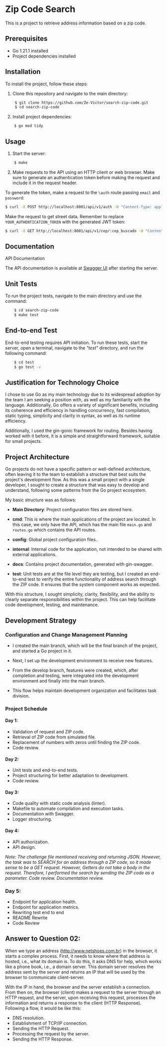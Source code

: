 # Zip Code Search

This is a project to retrieve address information based on a zip code.

## Prerequisites

- Go 1.21.1 installed
- Project dependencies installed

## Installation

To install the project, follow these steps:

1. Clone this repository and navigate to the main directory:
   ```bash
    $ git clone https://github.com/Ze-Victor/search-zip-code.git
    $ cd search-zip-code
   ```

2. Install project dependencies:

```bash
    $ go mod tidy
```

## Usage

1. Start the server:
```bash
    $ make
```

2. Make requests to the API using an HTTP client or web browser. Make sure to generate an authentication token before making the request and include it in the request header.

To generate the token, make a request to the `\auth` route passing `email` and `password`:

```bash
$ curl -X POST http://localhost:8001/api/v1/auth -H "Content-Type: application/json" -d '{"email": "your_email@test.com", "password": "your_password"}'
```

Make the request to get street data. Remember to replace `YOUR_AUTHENTICATION_TOKEN` with the generated JWT token:

```bash
$ curl -X GET http://localhost:8001/api/v1/cep/:cep_buscado -H "Content-Type: application/json" -H "Authorization: YOUR_AUTHENTICATION_TOKEN"
```

## Documentation

API Documentation

The API documentation is available at [Swagger UI](http://localhost:8001/api/v1/swagger/index.html) after starting the server.

## Unit Tests

To run the project tests, navigate to the main directory and use the command:

```bash
    $ cd search-zip-code
    $ make test
```

## End-to-end Test

End-to-end testing requires API initiation. To run these tests, start the server, open a terminal, navigate to the _"test"_ directory, and run the following command:

```bash
    $ cd test
    $ go test -v
```

## Justification for Technology Choice

I chose to use Go as my main technology due to its widespread adoption by the team I am seeking a position with, as well as my familiarity with the language. Additionally, Go offers a variety of significant benefits, including its coherence and efficiency in handling concurrency, fast compilation, static typing, simplicity and clarity in syntax, as well as its runtime efficiency.

Additionally, I used the gin-gonic framework for routing. Besides having worked with it before, it is a simple and straightforward framework, suitable for small projects.

## Project Architecture

Go projects do not have a specific pattern or well-defined architecture, often leaving it to the team to establish a structure that best suits the project's development flow. As this was a small project with a single developer, I sought to create a structure that was easy to develop and understand, following some patterns from the Go project ecosystem.

My basic structure was as follows:

- **Main Directory**: Project configuration files are stored here.

- **cmd**: This is where the main applications of the project are located. In this case, we only have the API, which has the main file `main.go` and `routes.go` which contains the API routes.

- **config**: Global project configuration files.

- **internal**: Internal code for the application, not intended to be shared with external applications.

- **docs**: Contains project documentation, generated with gin-swagger.

- **test**: Unit tests are at the file level they are testing, but I created an end-to-end test to verify the entire functionality of address search through the ZIP code. It ensures that the system component works as expected.

With this structure, I sought simplicity, clarity, flexibility, and the ability to clearly separate responsibilities within the project. This can help facilitate code development, testing, and maintenance.

## Development Strategy

### Configuration and Change Management Planning

- I created the main branch, which will be the final branch of the project, and started a Go project in it.

- Next, I set up the development environment to receive new features.

- From the develop branch, features were created, which, after completion and testing, were integrated into the development environment and finally into the main branch.

- This flow helps maintain development organization and facilitates task division.

### Project Schedule

#### Day 1:
- Validation of request and ZIP code.
- Retrieval of ZIP code from simulated file.
- Replacement of numbers with zeros until finding the ZIP code.
- Code review.

#### Day 2:
- Unit tests and end-to-end tests.
- Project structuring for better adaptation to development.
- Code review.

#### Day 3:
- Code quality with static code analysis (linter).
- Makefile to automate compilation and execution tasks.
- Documentation with Swagger.
- Logger structuring.

#### Day 4:
- API authorization.
- API design.

_Note: The challenge file mentioned receiving and returning JSON. However, the task was to SEARCH for an address through a ZIP code, so it made sense to be a GET request. However, Getters do not take a body in the request. Therefore, I performed the search by sending the ZIP code as a parameter.
Code review.
Documentation review._

### Day 5:

- Endpoint for application health.
- Endpoint for application metrics.
- Rewriting test end to end
- README Rewrite
- Code Review

## Answer to Question 02:

When we type an address (http://www.netshoes.com.br) in the browser, it starts a complex process. First, it needs to know where that address is hosted, i.e., what its domain is. To do this, it asks DNS for help, which works like a phone book, i.e., a domain server. This domain server resolves the address sent by the server and returns an IP that will be used by the browser to communicate client-server.

With the IP in hand, the browser and the server establish a connection. From then on, the browser (client) makes a request to the server through an HTTP request, and the server, upon receiving this request, processes the information and returns a response to the client (HTTP Response). Following a flow, it would be like this:

- DNS resolution.
- Establishment of TCP/IP connection.
- Sending the HTTP Request.
- Processing the request by the server.
- Sending the HTTP Response.
